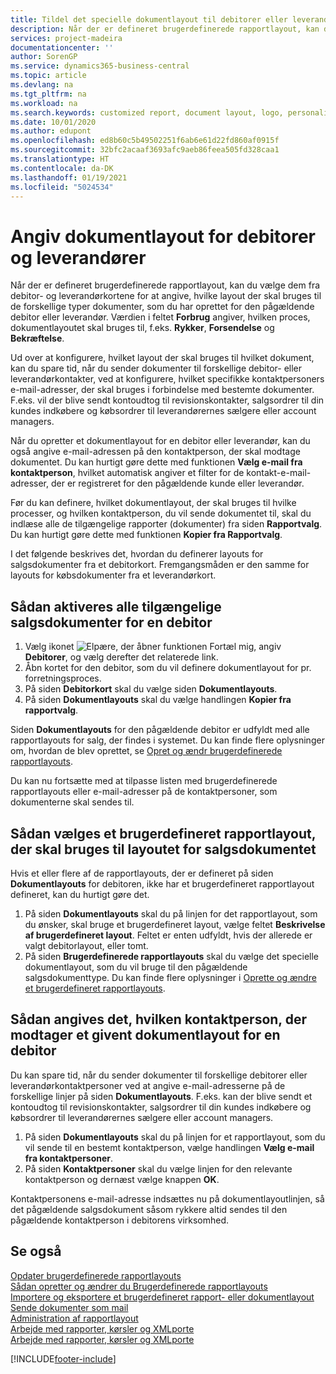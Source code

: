 ```yaml
---
title: Tildel det specielle dokumentlayout til debitorer eller leverandører | Microsoft Docs
description: Når der er defineret brugerdefinerede rapportlayout, kan du vælge dem fra debitor- og leverandørkortene for at angive, at det valgte layout skal bruges til de dokumenter, som du har oprettet for den pågældende debitor eller leverandør.
services: project-madeira
documentationcenter: ''
author: SorenGP
ms.service: dynamics365-business-central
ms.topic: article
ms.devlang: na
ms.tgt_pltfrm: na
ms.workload: na
ms.search.keywords: customized report, document layout, logo, personalize
ms.date: 10/01/2020
ms.author: edupont
ms.openlocfilehash: ed8b60c5b49502251f6ab6e61d22fd860af0915f
ms.sourcegitcommit: 32bfc2acaaf3693afc9aeb86feea505fd328caa1
ms.translationtype: HT
ms.contentlocale: da-DK
ms.lasthandoff: 01/19/2021
ms.locfileid: "5024534"
---
```

# <a name="define-document-layouts-for-customers-and-vendors"></a>Angiv dokumentlayout for debitorer og leverandører
Når der er defineret brugerdefinerede rapportlayout, kan du vælge dem fra debitor- og leverandørkortene for at angive, hvilke layout der skal bruges til de forskellige typer dokumenter, som du har oprettet for den pågældende debitor eller leverandør. Værdien i feltet **Forbrug** angiver, hvilken proces, dokumentlayoutet skal bruges til, f.eks. **Rykker**, **Forsendelse** og **Bekræftelse**.

Ud over at konfigurere, hvilket layout der skal bruges til hvilket dokument, kan du spare tid, når du sender dokumenter til forskellige debitor- eller leverandørkontakter, ved at konfigurere, hvilket specifikke kontaktpersoners e-mail-adresser, der skal bruges i forbindelse med bestemte dokumenter. F.eks. vil der blive sendt kontoudtog til revisionskontakter, salgsordrer til din kundes indkøbere og købsordrer til leverandørernes sælgere eller account managers.

Når du opretter et dokumentlayout for en debitor eller leverandør, kan du også angive e-mail-adressen på den kontaktperson, der skal modtage dokumentet. Du kan hurtigt gøre dette med funktionen **Vælg e-mail fra kontaktperson**, hvilket automatisk angiver et filter for de kontakt-e-mail-adresser, der er registreret for den pågældende kunde eller leverandør.

Før du kan definere, hvilket dokumentlayout, der skal bruges til hvilke processer, og hvilken kontaktperson, du vil sende dokumentet til, skal du indlæse alle de tilgængelige rapporter (dokumenter) fra siden **Rapportvalg**. Du kan hurtigt gøre dette med funktionen **Kopier fra Rapportvalg**.

I det følgende beskrives det, hvordan du definerer layouts for salgsdokumenter fra et debitorkort. Fremgangsmåden er den samme for layouts for købsdokumenter fra et leverandørkort.

## <a name="to-enable-all-available-sales-documents-for-a-customer"></a>Sådan aktiveres alle tilgængelige salgsdokumenter for en debitor
1. Vælg ikonet ![Elpære, der åbner funktionen Fortæl mig](media/ui-search/search_small.png "Fortæl mig, hvad du vil foretage dig"), angiv **Debitorer**, og vælg derefter det relaterede link.
2. Åbn kortet for den debitor, som du vil definere dokumentlayout for pr. forretningsproces.
3. På siden **Debitorkort** skal du vælge siden **Dokumentlayouts**.
4. På siden **Dokumentlayouts** skal du vælge handlingen **Kopier fra rapportvalg**.

Siden **Dokumentlayouts** for den pågældende debitor er udfyldt med alle rapportlayouts for salg, der findes i systemet. Du kan finde flere oplysninger om, hvordan de blev oprettet, se [Opret og ændr brugerdefinerede rapportlayouts](ui-how-create-custom-report-layout.md).

Du kan nu fortsætte med at tilpasse listen med brugerdefinerede rapportlayouts eller e-mail-adresser på de kontaktpersoner, som dokumenterne skal sendes til.

## <a name="to-select-a-custom-report-layout-to-use-for-the-sales-document-layout"></a>Sådan vælges et brugerdefineret rapportlayout, der skal bruges til layoutet for salgsdokumentet
Hvis et eller flere af de rapportlayouts, der er defineret på siden **Dokumentlayouts** for debitoren, ikke har et brugerdefineret rapportlayout defineret, kan du hurtigt gøre det.

1. På siden **Dokumentlayouts** skal du på linjen for det rapportlayout, som du ønsker, skal bruge et brugerdefineret layout, vælge feltet **Beskrivelse af brugerdefineret layout**. Feltet er enten udfyldt, hvis der allerede er valgt debitorlayout, eller tomt.
2. På siden **Brugerdefinerede rapportlayouts** skal du vælge det specielle dokumentlayout, som du vil bruge til den pågældende salgsdokumenttype. Du kan finde flere oplysninger i [Oprette og ændre et brugerdefineret rapportlayouts](ui-how-create-custom-report-layout.md).

## <a name="to-set-up-which-contact-receives-which-document-layout-for-a-customer"></a>Sådan angives det, hvilken kontaktperson, der modtager et givent dokumentlayout for en debitor
Du kan spare tid, når du sender dokumenter til forskellige debitorer eller leverandørkontaktpersoner ved at angive e-mail-adresserne på de forskellige linjer på siden **Dokumentlayouts**. F.eks. kan der blive sendt et kontoudtog til revisionskontakter, salgsordrer til din kundes indkøbere og købsordrer til leverandørernes sælgere eller account managers.

1. På siden **Dokumentlayouts** skal du på linjen for et rapportlayout, som du vil sende til en bestemt kontaktperson, vælge handlingen **Vælg e-mail fra kontaktpersoner**.
2. På siden **Kontaktpersoner** skal du vælge linjen for den relevante kontaktperson og dernæst vælge knappen **OK**.

Kontaktpersonens e-mail-adresse indsættes nu på dokumentlayoutlinjen, så det pågældende salgsdokument såsom rykkere altid sendes til den pågældende kontaktperson i debitorens virksomhed.

## <a name="see-also"></a>Se også  
[Opdater brugerdefinerede rapportlayouts](ui-update-report-layouts.md)  
[Sådan opretter og ændrer du Brugerdefinerede rapportlayouts](ui-how-create-custom-report-layout.md)  
[Importere og eksportere et brugerdefineret rapport- eller dokumentlayout](ui-how-import-and-export-report-layout.md)  
[Sende dokumenter som mail](ui-how-send-documents-email.md)  
[Administration af rapportlayout](ui-manage-report-layouts.md)  
[Arbejde med rapporter, kørsler og XMLporte](ui-work-report.md)  
[Arbejde med rapporter, kørsler og XMLporte](ui-work-report.md)  


[!INCLUDE[footer-include](includes/footer-banner.md)]